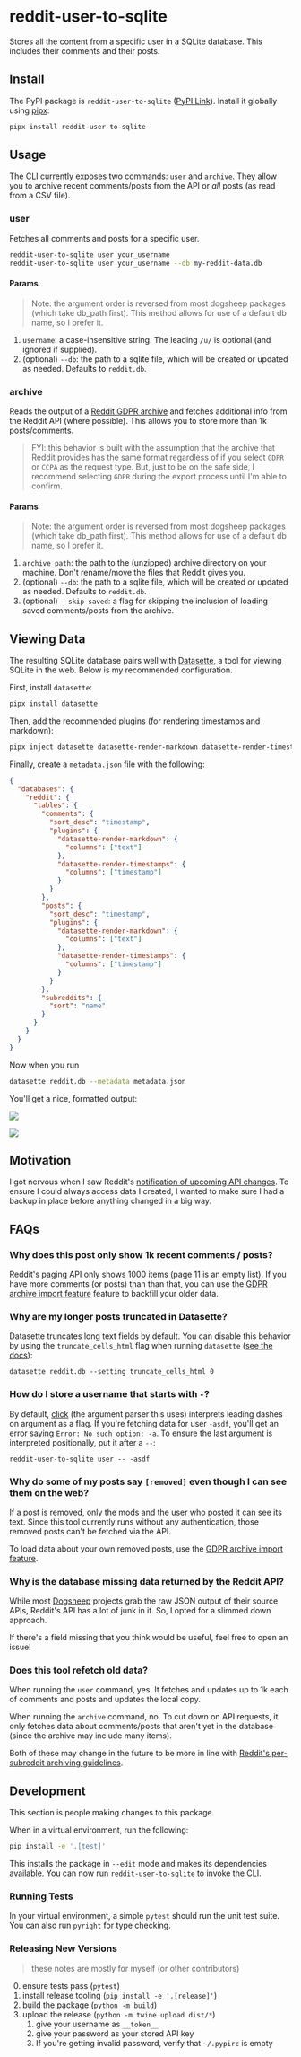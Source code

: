 # reddit-user-to-sqlite

Stores all the content from a specific user in a SQLite database. This includes their comments and their posts.

## Install

The PyPI package is `reddit-user-to-sqlite` ([PyPI Link](https://pypi.org/project/reddit-user-to-sqlite/)). Install it globally using [pipx](https://pypa.github.io/pipx/):

```bash
pipx install reddit-user-to-sqlite
```

## Usage

The CLI currently exposes two commands: `user` and `archive`. They allow you to archive recent comments/posts from the API or _all_ posts (as read from a CSV file).

### user

Fetches all comments and posts for a specific user.

```bash
reddit-user-to-sqlite user your_username
reddit-user-to-sqlite user your_username --db my-reddit-data.db
```

#### Params

> Note: the argument order is reversed from most dogsheep packages (which take db_path first). This method allows for use of a default db name, so I prefer it.

1. `username`: a case-insensitive string. The leading `/u/` is optional (and ignored if supplied).
2. (optional) `--db`: the path to a sqlite file, which will be created or updated as needed. Defaults to `reddit.db`.

### archive

Reads the output of a [Reddit GDPR archive](https://support.reddithelp.com/hc/en-us/articles/360043048352-How-do-I-request-a-copy-of-my-Reddit-data-and-information-) and fetches additional info from the Reddit API (where possible). This allows you to store more than 1k posts/comments.

> FYI: this behavior is built with the assumption that the archive that Reddit provides has the same format regardless of if you select `GDPR` or `CCPA` as the request type. But, just to be on the safe side, I recommend selecting `GDPR` during the export process until I'm able to confirm.

#### Params

> Note: the argument order is reversed from most dogsheep packages (which take db_path first). This method allows for use of a default db name, so I prefer it.

1. `archive_path`: the path to the (unzipped) archive directory on your machine. Don't rename/move the files that Reddit gives you.
2. (optional) `--db`: the path to a sqlite file, which will be created or updated as needed. Defaults to `reddit.db`.
3. (optional) `--skip-saved`: a flag for skipping the inclusion of loading saved comments/posts from the archive.

## Viewing Data

The resulting SQLite database pairs well with [Datasette](https://datasette.io/), a tool for viewing SQLite in the web. Below is my recommended configuration.

First, install `datasette`:

```bash
pipx install datasette
```

Then, add the recommended plugins (for rendering timestamps and markdown):

```bash
pipx inject datasette datasette-render-markdown datasette-render-timestamps
```

Finally, create a `metadata.json` file with the following:

```json
{
  "databases": {
    "reddit": {
      "tables": {
        "comments": {
          "sort_desc": "timestamp",
          "plugins": {
            "datasette-render-markdown": {
              "columns": ["text"]
            },
            "datasette-render-timestamps": {
              "columns": ["timestamp"]
            }
          }
        },
        "posts": {
          "sort_desc": "timestamp",
          "plugins": {
            "datasette-render-markdown": {
              "columns": ["text"]
            },
            "datasette-render-timestamps": {
              "columns": ["timestamp"]
            }
          }
        },
        "subreddits": {
          "sort": "name"
        }
      }
    }
  }
}
```

Now when you run

```bash
datasette reddit.db --metadata metadata.json
```

You'll get a nice, formatted output:

![](https://cdn.zappy.app/93b1760ab541a8b68c2ee2899be5e079.png)

![](https://cdn.zappy.app/5850a782196d1c7a83a054400c0a5dc4.png)

## Motivation

I got nervous when I saw Reddit's [notification of upcoming API changes](https://old.reddit.com/r/reddit/comments/12qwagm/an_update_regarding_reddits_api/). To ensure I could always access data I created, I wanted to make sure I had a backup in place before anything changed in a big way.

## FAQs

### Why does this post only show 1k recent comments / posts?

Reddit's paging API only shows 1000 items (page 11 is an empty list). If you have more comments (or posts) than than that, you can use the [GDPR archive import feature](#archive) feature to backfill your older data.

### Why are my longer posts truncated in Datasette?

Datasette truncates long text fields by default. You can disable this behavior by using the `truncate_cells_html` flag when running `datasette` ([see the docs](https://docs.datasette.io/en/stable/settings.html#truncate-cells-html)):

```shell
datasette reddit.db --setting truncate_cells_html 0
```

### How do I store a username that starts with `-`?

By default, [click](https://click.palletsprojects.com/en/8.1.x/) (the argument parser this uses) interprets leading dashes on argument as a flag. If you're fetching data for user `-asdf`, you'll get an error saying `Error: No such option: -a`. To ensure the last argument is interpreted positionally, put it after a `--`:

```shell
reddit-user-to-sqlite user -- -asdf
```

### Why do some of my posts say `[removed]` even though I can see them on the web?

If a post is removed, only the mods and the user who posted it can see its text. Since this tool currently runs without any authentication, those removed posts can't be fetched via the API.

To load data about your own removed posts, use the [GDPR archive import feature](#archive).

### Why is the database missing data returned by the Reddit API?

While most [Dogsheep](https://github.com/dogsheep) projects grab the raw JSON output of their source APIs, Reddit's API has a lot of junk in it. So, I opted for a slimmed down approach.

If there's a field missing that you think would be useful, feel free to open an issue!

### Does this tool refetch old data?

When running the `user` command, yes. It fetches and updates up to 1k each of comments and posts and updates the local copy.

When running the `archive` command, no. To cut down on API requests, it only fetches data about comments/posts that aren't yet in the database (since the archive may include many items).

Both of these may change in the future to be more in line with [Reddit's per-subreddit archiving guidelines](https://www.reddit.com/r/modnews/comments/py2xy2/voting_commenting_on_archived_posts/).

## Development

This section is people making changes to this package.

When in a virtual environment, run the following:

```bash
pip install -e '.[test]'
```

This installs the package in `--edit` mode and makes its dependencies available. You can now run `reddit-user-to-sqlite` to invoke the CLI.

### Running Tests

In your virtual environment, a simple `pytest` should run the unit test suite. You can also run `pyright` for type checking.

### Releasing New Versions

> these notes are mostly for myself (or other contributors)

0. ensure tests pass (`pytest`)
1. install release tooling (`pip install -e '.[release]'`)
2. build the package (`python -m build`)
3. upload the release (`python -m twine upload dist/*`)
   1. give your username as `__token__`
   2. give your password as your stored API key
   3. If you're getting invalid password, verify that `~/.pypirc` is empty
